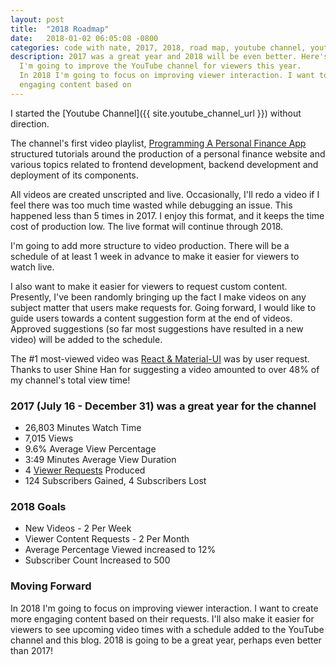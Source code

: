 ```yaml
---
layout: post
title:  "2018 Roadmap"
date:   2018-01-02 06:05:08 -0800
categories: code with nate, 2017, 2018, road map, youtube channel, youtube playlists
description: 2017 was a great year and 2018 will be even better. Here's how
  I'm going to improve the YouTube channel for viewers this year.
  In 2018 I'm going to focus on improving viewer interaction. I want to create more
  engaging content based on
---
```

I started the [Youtube Channel]({{ site.youtube_channel_url }}) without direction.

The channel's first video playlist,
[Programming A Personal Finance App](https://www.youtube.com/playlist?list=PLWuBW_Kn3apICKBVgxIoPXTAWebbaQKkG)
structured tutorials around the production of a personal finance website and various
topics related to frontend development, backend development and deployment of its components.

All videos are created unscripted and live. Occasionally, I'll redo a video if I feel there was too
much time wasted while debugging an issue. This happened less than 5 times in 2017. I enjoy this
format, and it keeps the time cost of production low. The live format will continue through 2018.

I'm going to add more structure to video production. There will be a schedule
of at least 1 week in advance to make it easier for viewers to watch live.

I also want to make it easier for viewers to request custom content. Presently, I've been
randomly bringing up the fact I make videos on any subject matter that users make requests
for. Going forward, I would like to guide users towards a content suggestion form at the
end of videos. Approved suggestions (so far most suggestions have resulted in a new video) will
be added to the schedule.

The #1 most-viewed video was [React & Material-UI](https://www.youtube.com/watch?v=6whyzcUARuI) was
by user request. Thanks to user Shine Han for suggesting a video amounted to over 48% of
my channel's total view time!

<h3>2017 (July 16 - December 31) was a great year for the channel</h3>
<ul>
    <li>26,803 Minutes Watch Time</li>
    <li>7,015 Views</li>
    <li>9.6% Average View Percentage</li>
    <li>3:49 Minutes Average View Duration</li>
    <li>4 <a href="https://www.youtube.com/playlist?list=PLWuBW_Kn3apIHuSZCWW5VY9nXnQzrqg05">Viewer Requests</a> Produced</li>
    <li>124 Subscribers Gained, 4 Subscribers Lost</li>
</ul>

<h3>2018 Goals</h3>
<ul>
    <li>New Videos - 2 Per Week</li>
    <li>Viewer Content Requests - 2 Per Month</li>
    <li>Average Percentage Viewed increased to 12%</li>
    <li>Subscriber Count Increased to 500</li>
</ul>

<h3>Moving Forward</h3>
In 2018 I'm going to focus on improving viewer interaction. I want to create more
engaging content based on their requests. I'll also make it easier for viewers
to see upcoming video times with a schedule added to the YouTube channel and this blog. 2018
is going to be a great year, perhaps even better than 2017!

<meta name="twitter:card" content="summary_large_image">
<meta name="twitter:site" content="@nytimes">
<meta name="twitter:creator" content="@SarahMaslinNir">
<meta name="twitter:title" content="Parade of Fans for Houston’s Funeral">
<meta name="twitter:description" content="NEWARK - The guest list and parade of limousines with celebrities emerging from them seemed more suited to a red carpet event in Hollywood or New York than than a gritty stretch of Sussex Avenue near the former site of the James M. Baxter Terrace public housing project here.">
<meta name="twitter:image" content="http://graphics8.nytimes.com/images/2012/02/19/us/19whitney-span/19whitney-span-articleLarge.jpg">